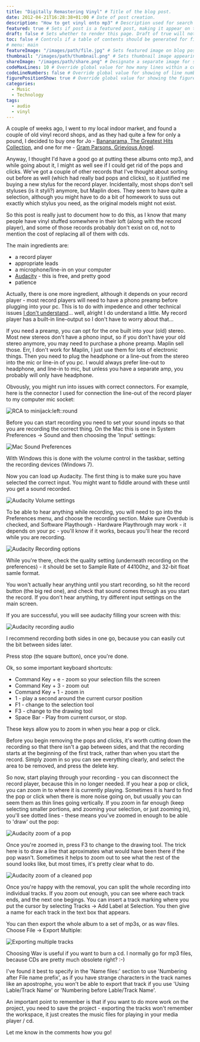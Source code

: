 ```yaml
---
title: "Digitally Remastering Vinyl" # Title of the blog post.
date: 2012-04-21T16:28:38+01:00 # Date of post creation.
description: "How to get vinyl onto mp3" # Description used for search engine.
featured: true # Sets if post is a featured post, making it appear on the sidebar. A featured post won't be listed on the sidebar if it's the current page
draft: false # Sets whether to render this page. Draft of true will not be rendered.
toc: false # Controls if a table of contents should be generated for first-level links automatically.
# menu: main
featureImage: "/images/path/file.jpg" # Sets featured image on blog post.
thumbnail: "/images/path/thumbnail.png" # Sets thumbnail image appearing inside card on homepage.
shareImage: "/images/path/share.png" # Designate a separate image for social media sharing.
codeMaxLines: 10 # Override global value for how many lines within a code block before auto-collapsing.
codeLineNumbers: false # Override global value for showing of line numbers within code block.
figurePositionShow: true # Override global value for showing the figure label.
categories:
  - Music
  - Technology
tags:
  - audio
  - vinyl
---
```


A couple of weeks ago, I went to my local indoor market, and found a couple of old vinyl record shops, and as they had quite a few for only a pound, I decided to buy one for Jo - [Bananarama, The Greatest Hits Collection](https://en.wikipedia.org/wiki/Greatest_Hits_Collection_(Bananarama_album)), and one for me - [Gram Parsons, Grievious Angel](http://en.wikipedia.org/wiki/Grievous_Angel).

Anyway, I thought I'd have a good go at putting these albums onto mp3, and while going about it, I might as well see if I could get rid of the pops and clicks. We've got a couple of other records that I've thought about sorting out before as well (which had really bad pops and clicks), so it justified me buying a new stylus for the record player. Incidentally, most shops don't sell styluses (is it styli?) anymore, but Maplin does. They seem to have quite a selection, although you might have to do a bit of homework to suss out exactly which stylus you need, as the original models might not exist.

So this post is really just to document how to do this, as I know that many people have vinyl stuffed somewhere in their loft (along with the record player), and some of those records probably don't exist on cd, not to mention the cost of replacing all of them with cds.

The main ingredients are:
* a record player
* appropriate leads 
* a microphone/line-in on your computer
* [Audacity](http://audacity.sourceforge.net) - this is free, and pretty good
* patience

Actually, there is one more ingredient, although it depends on your record player - most record players will need to have a phono preamp before plugging into your pc. This is to do with impedence and other technical issues [I don't understand](http://www.phonostagepreamp.com/all-about-the-phono-preamp.htm)… well, alright I do understand a little. My record player has a built-in line-output so I don't have to worry about that…

If you need a preamp, you can opt for the one built into your (old) stereo. Most new stereos don't have a phono input, so if you don't have your old stereo anymore, you may need to purchase a phone preamp. Maplin sell those. Err, I don't work for Maplin, I just use them for lots of electronic things. Then you need to plug the headphone or a line-out from the stereo into the mic or line-in of you pc. I would always prefer line-out to headphone, and line-in to mic, but unless you have a separate amp, you probably will only have headphone.

Obvously, you might run into issues with correct connectors. For example, here is the connector I used for connection the line-out of the record player to my computer mic socket:

![RCA to minijack:left::round](/img/rca2minijack.jpg "RCA to minijack")

Before you can start recording you need to set your sound inputs so that you are recording the correct thing. On the Mac this is one in System Preferences -> Sound and then choosing the 'Input' settings:

![Mac Sound Preferences](/img/macSoundPrefs.png)

With Windows this is done with the volume control in the taskbar, setting the recording devices (Windows 7).

Now you can load up Audacity. The first thing is to make sure you have selected the correct input. You might want to fiddle around with these until you get a sound recorded.

![Audacity Volume settings](/img/audacityvolume.png)

To be able to hear anything while recording, you will need to go into the Preferences menu, and choose the recording section. Make sure Overdub is checked, and Software Playthough - Hardware Playthrough may work - it depends on your pc - you'll know if it works, becaus you'll hear the record while you are recording.

![Audacity Recording options](/img/audacitymonitoring.png)

While you're there, check the quality setting (underneath recording on the preferences) - it should be set to Sample Rate of 44100hz, and 32-bit float samle format.

You won't actually hear anything until you start recording, so hit the record button (the big red one), and check that sound comes through as you start the record. If you don't hear anything, try different input settings on the main screen.

If you are successful, you will see audacity filling your screen with this:

![Audacity recording audio](/img/audacityrecording.png)

I recommend recording both sides in one go, because you can easily cut the bit between sides later.

Press stop (the square button), once you're done.	

Ok, so some important keyboard shortcuts:

*	Command Key + e - zoom so your selection fills the screen
*	Command Key + 3 - zoom out
*	Command Key + 1 - zoom in
*	1 - play a second around the current cursor position
*	F1 - change to the selection tool
*	F3 - change to the drawing tool
*	Space Bar - Play from current cursor, or stop.

These keys allow you to zoom in when you hear a pop or click.

Before you begin removing the pops and clicks, it's worth cutting down the recording so that there isn't a gap between sides, and that the recording starts at the beginning of the first track, rather than when you start the record. Simply zoom in so you can see everything clearly, and select the area to be removed, and press the delete key.

So now, start playing through your recording - you can disconnect the record player, because this in no longer needed. If you hear a pop or click, you can zoom in to where it is currently playing. Sometimes it is hard to find the pop or click when there is more noise going on, but usually you can seem them as thin lines going vertically. If you zoom in far enough (keep selecting smaller portions, and zooming your selection, or just zooming in), you'll see dotted lines - these means you've zoomed in enough to be able to 'draw' out the pop:

![Audacity zoom of a pop](/img/audacitypopzoom.png)

Once you're zoomed in, press F3 to change to the drawing tool. The trick here is to draw a line that aproximates what would have been there if the pop wasn't. Sometimes it helps to zoom out to see what the rest of the sound looks like, but most times, it's pretty clear what to do.

![Audacity zoom of a cleaned pop](/img/audacitycleanzoom.png)

Once you're happy with the removal, you can split the whole recording into individual tracks. If you zoom out enough, you can see where each track ends, and the next one begings. You can insert a track marking where you put the cursor by selecting Tracks -> Add Label at Selection. You then give a name for each track in the text box that appears.

You can then export the whole album to a set of mp3s, or as wav files. Choose File -> Export Multiple:

![Exporting multiple tracks](/img/audacity_export.png)

Choosing Wav is useful if you want to burn a cd. I normally go for mp3 files, because CDs are pretty much obsolete right? :-)

I've found it best to specify in the 'Name files:' section to use 'Numbering after File name prefix', as if you have strange characters in the track names like an apostrophe, you won't be able to export that track if you use 'Using Lable/Track Name' or 'Numbering before Lable/Track Name'.

An important point to remember is that if you want to do more work on the project, you need to save the project - exporting the tracks won't remember the workspace, it just creates the music files for playing in your media player / cd.

Let me know in the comments how you go!
